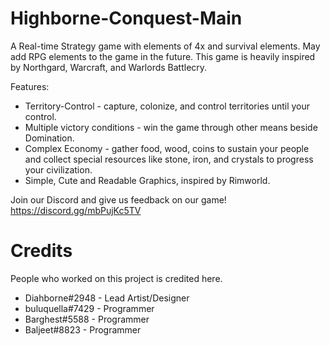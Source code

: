 # Highborne-Conquest-Main
A Real-time Strategy game with elements of 4x and survival elements. May add RPG elements to the game in the future. This game is heavily inspired by Northgard, Warcraft, and Warlords Battlecry.

Features:
* Territory-Control - capture, colonize, and control territories until your control.
* Multiple victory conditions - win the game through other means beside Domination.
* Complex Economy - gather food, wood, coins to sustain your people and collect special resources like stone, iron, and crystals to progress your civilization.
* Simple, Cute and Readable Graphics, inspired by Rimworld.

Join our Discord and give us feedback on our game!
https://discord.gg/mbPujKc5TV

# Credits
People who worked on this project is credited here.

* Diahborne#2948 - Lead Artist/Designer
* buluquella#7429 - Programmer
* Barghest#5588 - Programmer
* Baljeet#8823 - Programmer
